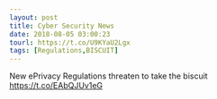 ```yaml
---
layout: post
title: Cyber Security News
date: 2018-08-05 03:00:23
tourl: https://t.co/U9KYaU2Lgx
tags: [Regulations,BISCUIT]
---
```

New ePrivacy Regulations threaten to take the biscuit https://t.co/EAbQJUv1eG